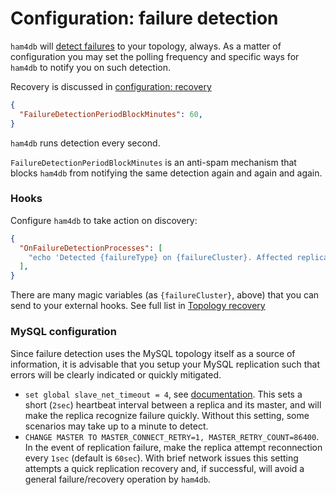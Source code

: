 # Configuration: failure detection

`ham4db` will [detect failures](failure-detection.md) to your topology, always. As a matter of configuration you may set the polling frequency and specific ways for `ham4db` to notify you on such detection.

Recovery is discussed in [configuration: recovery](configuration-recovery.md)

```json
{
  "FailureDetectionPeriodBlockMinutes": 60,
}
```

`ham4db` runs detection every second.

`FailureDetectionPeriodBlockMinutes` is an anti-spam mechanism that blocks `ham4db` from notifying the same detection again and again and again.

### Hooks

Configure `ham4db` to take action on discovery:

```json
{
  "OnFailureDetectionProcesses": [
    "echo 'Detected {failureType} on {failureCluster}. Affected replicas: {countReplicas}' >> /tmp/recovery.log"
  ],
}
```

There are many magic variables (as `{failureCluster}`, above) that you can send to your external hooks. See full list in [Topology recovery](topology-recovery.md)

### MySQL configuration

Since failure detection uses the MySQL topology itself as a source of information, it is advisable that you setup your MySQL replication such that errors will be clearly indicated or quickly mitigated.

- `set global slave_net_timeout = 4`, see [documentation](https://dev.mysql.com/doc/refman/5.7/en/replication-options-slave.html#sysvar_slave_net_timeout). This sets a short (`2sec`) heartbeat interval between a replica and its master, and will make the replica recognize failure quickly. Without this setting, some scenarios may take up to a minute to detect.
- `CHANGE MASTER TO MASTER_CONNECT_RETRY=1, MASTER_RETRY_COUNT=86400`. In the event of replication failure, make the replica attempt reconnection every `1sec` (default is `60sec`). With brief network issues this setting attempts a quick replication recovery and, if successful, will avoid a general failure/recovery operation by `ham4db`.

